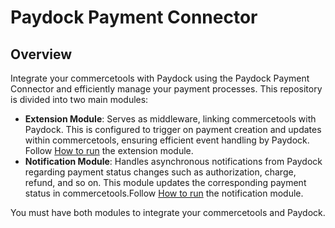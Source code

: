# Paydock Payment Connector

## Overview

Integrate your commercetools with Paydock using the Paydock Payment Connector and efficiently manage your payment processes. This repository is divided into two main modules:

- **Extension Module**: Serves as middleware, linking commercetools with Paydock. This is configured to trigger on payment creation and updates within commercetools, ensuring efficient event handling by Paydock. Follow [How to run](extension/docs/HowToRun.md) the extension module.
- **Notification Module**: Handles asynchronous notifications from Paydock regarding payment status changes such as authorization, charge, refund, and so on. This module updates the corresponding payment status in commercetools.Follow [How to run](notification/docs/HowToRun.md) the notification module.

You must have both modules to integrate your commercetools and Paydock.
